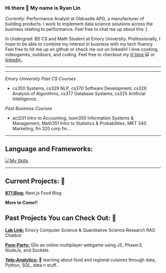 ### Hi there 👋 My name is Ryan Lin 

 <i>Currently:</i> Performance Analyst at Oldcastle APG, a manufacturer of building products. I work to implement data science solutions across the business relating to performance. Feel free to chat me up about this :)
 
 <i>In Undergrad:</i> BS CS and Math Student at Emory University. Professionally, I hope to be able to combine my interest in business with my tech fluency. Feel free to hit me up on github or check me out on linkedin! I love cooking, videogames, outdoors, and coding.
 Feel free to checkout my <a href="https://ryworld-lgb4.vercel.app/"> lil blog </a> 😺 or <a href="https://www.linkedin.com/in/ryan-lin-b53688220/"> linkedin </a>. 

------ 
<!-- <h2>🌱 I’m currently learning ...</h2> -->

------
_Emory University_
_Past CS Courses_
  - cs350 Systems, cs329 NLP, cs370 Software Development, cs326 Analysis of Algorithms, cs377 Database Systems, cs325 Artificial Intelligence..

_Past Business Courses_
  - act201 Intro to Accounting, isom350 Information Systems & Management, Math351 Intro to Statistics & Probabilities, MKT 340 Marketing, fin 320 corp fin...

------

<h2>Language and Frameworks:</h2>

[![My Skills](https://skillicons.dev/icons?i=js,html,css,c,java,js,py,mysql,mongodb,r)](https://skillicons.dev)

------

<h2> Current Projects: 👷 </h2>

__[871 Blog:](https://github.com/rlyn122/ryworld)__ Next.js Food Blog


__More to Come!!__

<h2> Past Projects You can Check Out: 🏁 </h2>

__[Lab Link:](https://github.com/rlyn122/lab-link)__ Emory Computer Science & Quantitative Science Research RAG Chatbot

__[Poro-Party:](https://github.com/rlyn122/Poro-Party)__     🐱is an online multiplayer webgame using JS, Phaser3, NodeJs, and Sockets

__[Yelp-Analytics:](https://github.com/rlyn122/YelpAnalytics)__  🍔 learning about food and regional cuisines through data, Python, SQL, data n stuff..



<!--
**rlyn122/rlyn122** is a ✨ _special_ ✨ repository because its `README.md` (this file) appears on your GitHub profile.

Here are some ideas to get you started:

- 🔭 I’m currently working on ...
- 🌱 I’m currently learning ...
- 👯 I’m looking to collaborate on ...
- 🤔 I’m looking for help with ...
- 💬 Ask me about ...
- 📫 How to reach me: ...
- 😄 Pronouns: ...
- ⚡ Fun fact: ...
-->
